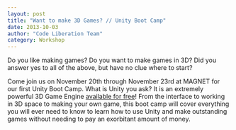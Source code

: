 ```yaml
---
layout: post
title: "Want to make 3D Games? // Unity Boot Camp"
date: 2013-10-03
author: "Code Liberation Team"
category: Workshop
---
```

Do you like making games?
Do you want to make games in 3D?
Did you answer yes to all of the above, but have no clue where to start?

Come join us on November 20th through November 23rd at MAGNET for our first Unity Boot Camp. What is Unity you ask? It is an extremely powerful 3D Game Engine [available for free](http://unity3d.com/unity/download)! From the interface to working in 3D space to making your own game, this boot camp will cover everything you will ever need to know to learn how to use Unity and make outstanding games without needing to pay an exorbitant amount of money.
